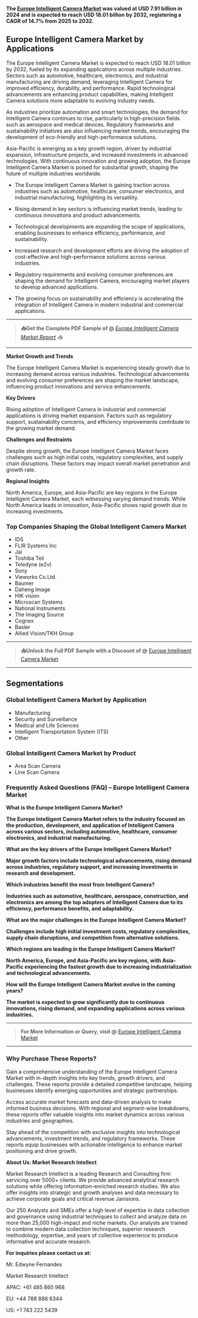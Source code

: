 <p><strong>The <a href="https://www.marketresearchintellect.com/download-sample/?rid=443423&amp;utm_source=Pulse-April-Europe&amp;utm_medium=852">Europe Intelligent Camera Market</a> was valued at USD 7.91 billion in 2024 and is expected to reach USD 18.01 billion by 2032, registering a CAGR of 14.7% from 2025 to 2032.</strong></p><h2>Europe Intelligent Camera Market by Applications&nbsp;</h2><p><p>The Europe Intelligent Camera Market is expected to reach USD 18.01 billion by 2032, fueled by its expanding applications across multiple industries. Sectors such as automotive, healthcare, electronics, and industrial manufacturing are driving demand, leveraging Intelligent Camera for improved efficiency, durability, and performance. Rapid technological advancements are enhancing product capabilities, making Intelligent Camera solutions more adaptable to evolving industry needs.</p><p>As industries prioritize automation and smart technologies, the demand for Intelligent Camera continues to rise, particularly in high-precision fields such as aerospace and medical devices. Regulatory frameworks and sustainability initiatives are also influencing market trends, encouraging the development of eco-friendly and high-performance solutions.</p><p>Asia-Pacific is emerging as a key growth region, driven by industrial expansion, infrastructure projects, and increased investments in advanced technologies. With continuous innovation and growing adoption, the Europe Intelligent Camera Market is poised for substantial growth, shaping the future of multiple industries worldwide.</p></p><ul><li><p>The Europe Intelligent Camera Market is gaining traction across industries such as automotive, healthcare, consumer electronics, and industrial manufacturing, highlighting its versatility.</p></li><li><p>Rising demand in key sectors is influencing market trends, leading to continuous innovations and product advancements.</p></li><li><p>Technological developments are expanding the scope of applications, enabling businesses to enhance efficiency, performance, and sustainability.</p></li><li><p>Increased research and development efforts are driving the adoption of cost-effective and high-performance solutions across various industries.</p></li><li><p>Regulatory requirements and evolving consumer preferences are shaping the demand for Intelligent Camera, encouraging market players to develop advanced applications.</p></li><li><p>The growing focus on sustainability and efficiency is accelerating the integration of Intelligent Camera in modern industrial and commercial applications.</p></li></ul><hr /><blockquote><p><strong><span class="font-[700]">📥Get the Complete PDF Sample of @ </span></strong><em><span class="font-[700]"><a href="https://www.marketresearchintellect.com/download-sample/?rid=443423&amp;utm_source=Pulse-April-Europe&amp;utm_medium=852" target="_blank" data-tracking-control-name="article-ssr-frontend-pulse_little-text-block" data-tracking-will-navigate="" data-test-link="">Europe Intelligent Camera Market Report</a>&nbsp;📥</span></em></p></blockquote><hr /><p class="" data-start="77" data-end="360"><strong data-start="77" data-end="105">Market Growth and Trends</strong></p><p class="" data-start="77" data-end="360">The Europe Intelligent Camera Market is experiencing steady growth due to increasing demand across various industries. Technological advancements and evolving consumer preferences are shaping the market landscape, influencing product innovations and service enhancements.</p><p class="" data-start="362" data-end="606"><strong data-start="362" data-end="377">Key Drivers</strong></p><p class="" data-start="362" data-end="606">Rising adoption of Intelligent Camera in industrial and commercial applications is driving market expansion. Factors such as regulatory support, sustainability concerns, and efficiency improvements contribute to the growing market demand.</p><p class="" data-start="608" data-end="849"><strong data-start="608" data-end="637">Challenges and Restraints</strong></p><p class="" data-start="608" data-end="849">Despite strong growth, the Europe Intelligent Camera Market faces challenges such as high initial costs, regulatory complexities, and supply chain disruptions. These factors may impact overall market penetration and growth rate.</p><p class="" data-start="851" data-end="1095"><strong data-start="851" data-end="872">Regional Insights</strong></p><p class="" data-start="851" data-end="1095">North America, Europe, and Asia-Pacific are key regions in the Europe Intelligent Camera Market, each witnessing varying demand trends. While North America leads in innovation, Asia-Pacific shows rapid growth due to increasing investments.</p><p><h3>Top Companies Shaping the Global Intelligent Camera Market </h3><ul><li>IDS</li><li>FLIR Systems Inc</li><li>Jai</li><li>Toshiba Teli</li><li>Teledyne (e2v)</li><li>Sony</li><li>Vieworks Co.Ltd.</li><li>Baumer</li><li>Daheng Image</li><li>HIK vision</li><li>Microscan Systems</li><li>National Instruments</li><li>The Imaging Source</li><li>Cognex</li><li>Basler</li><li>Allied Vision/TKH Group</li></ul></p><hr /><blockquote><p><strong>📥Unlock the Full PDF Sample with a Discount of @</strong> <a href="https://www.marketresearchintellect.com/ask-for-discount/?rid=443423&amp;utm_source=Pulse-April-Europe&amp;utm_medium=852">Europe Intelligent Camera Market</a></p></blockquote><hr /><p><h2>Segmentations</h2><h3>Global Intelligent Camera Market by Application</h3><ul><li>Manufacturing</li><li>Security and Surveillance</li><li>Medical and Life Sciences</li><li>Intelligent Transportation System (ITS)</li><li>Other</li></ul><h3>Global Intelligent Camera Market by Product</h3><ul><li>Area Scan Camera</li><li>Line Scan Camera</li></ul></p><h3><strong>Frequently Asked Questions (FAQ) &ndash; Europe Intelligent Camera Market</strong></h3><p><strong>What is the Europe Intelligent Camera Market?</strong></p><p><strong>The Europe Intelligent Camera Market refers to the industry focused on the production, development, and application of Intelligent Camera across various sectors, including automotive, healthcare, consumer electronics, and industrial manufacturing.</strong></p><p><strong>What are the key drivers of the Europe Intelligent Camera Market?</strong></p><p><strong>Major growth factors include technological advancements, rising demand across industries, regulatory support, and increasing investments in research and development.</strong></p><p><strong>Which industries benefit the most from Intelligent Camera?</strong></p><p><strong>Industries such as automotive, healthcare, aerospace, construction, and electronics are among the top adopters of Intelligent Camera due to its efficiency, performance benefits, and adaptability.</strong></p><p><strong>What are the major challenges in the Europe Intelligent Camera Market?</strong></p><p><strong>Challenges include high initial investment costs, regulatory complexities, supply chain disruptions, and competition from alternative solutions.</strong></p><p><strong>Which regions are leading in the Europe Intelligent Camera Market?</strong></p><p><strong>North America, Europe, and Asia-Pacific are key regions, with Asia-Pacific experiencing the fastest growth due to increasing industrialization and technological advancements.</strong></p><p><strong>How will the Europe Intelligent Camera Market evolve in the coming years?</strong></p><p><strong>The market is expected to grow significantly due to continuous innovations, rising demand, and expanding applications across various industries.</strong></p><hr /><blockquote><p><span class="font-[700]"><strong>For More Information or Query, visit&nbsp;@</strong>&nbsp;</span><span class="font-[700]"><a href="https://www.marketresearchintellect.com/product/global-intelligent-camera-market-size-and-forecast/?utm_source=Linkedin&utm_medium=852" target="_blank" data-tracking-control-name="article-ssr-frontend-pulse_little-text-block" data-tracking-will-navigate="" data-test-link="">Europe Intelligent Camera Market</a></span></p></blockquote><hr /><h3><strong data-start="0" data-end="31">Why Purchase These Reports?</strong></h3><p class="" data-start="35" data-end="297">Gain a comprehensive understanding of the Europe Intelligent Camera Market with in-depth insights into key trends, growth drivers, and challenges. These reports provide a detailed competitive landscape, helping businesses identify emerging opportunities and strategic partnerships.</p><p class="" data-start="299" data-end="540">Access accurate market forecasts and data-driven analysis to make informed business decisions. With regional and segment-wise breakdowns, these reports offer valuable insights into market dynamics across various industries and geographies.</p><p class="" data-start="542" data-end="784">Stay ahead of the competition with exclusive insights into technological advancements, investment trends, and regulatory frameworks. These reports equip businesses with actionable intelligence to enhance market positioning and drive growth.</p><p><strong><span class="font-[700]">About Us: Market Research Intellect</span></strong></p><p><span class="">Market Research Intellect is a leading Research and Consulting firm servicing over 5000+ clients. We provide advanced analytical research solutions while offering information-enriched research studies.&nbsp;</span>We also offer insights into strategic and growth analyses and data necessary to achieve corporate goals and critical revenue Janisions.</p><p><span class="">Our 250 Analysts and SMEs offer a high level of expertise in data collection and governance using industrial techniques to collect and analyze data on more than 25,000 high-impact and niche markets. Our analysts are trained to combine modern data collection techniques, superior research methodology, expertise, and years of collective experience to produce informative and accurate research.</span></p><p><strong>For inquiries please contact us at:</strong></p><p>Mr. Edwyne Fernandes</p><p>Market Research Intellect</p><p>APAC: +61 485 860 968</p><p>EU: +44 788 886 6344</p><p>US: +1 743 222 5439</p>